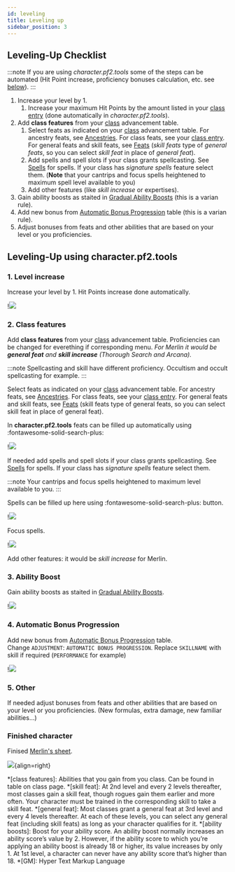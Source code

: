 ```yaml
---
id: leveling
title: Leveling up
sidebar_position: 3
---
```


## Leveling-Up Checklist

:::note
If you are using *character.pf2.tools* some of the steps can be automated (Hit Point increase, proficiency bonuses calculation, etc. see [below](#leveling-up-using-characterpf2tools)).
:::

1. Increase your level by 1.
    1. Increase your maximum Hit Points by the amount listed in your [class entry](https://2e.aonprd.com/Classes.aspx) (done automatically in *character.pf2.tools*).
1. Add **class features** from your [class](https://2e.aonprd.com/Classes.aspx) advancement table.
    1. Select feats as indicated on your [class](https://2e.aonprd.com/Classes.aspx) advancement table. For ancestry feats, see [Ancestries](https://2e.aonprd.com/Ancestries.aspx). For class feats, see your [class entry](https://2e.aonprd.com/Classes.aspx). For general feats and skill feats, see [Feats](https://2e.aonprd.com/Feats.aspx) (*skill feats* type of *general feats*, so you can select *skill feat* in place of *general feat*).
    1. Add spells and spell slots if your class grants spellcasting. See [Spells](https://2e.aonprd.com/Spells.aspx) for spells. If your class has *signature spells* feature select them. (**Note** that your cantrips and focus spells heightened to maximum spell level available to you)
    1. Add other features (like *skill increase* or expertises).
1. Gain ability boosts as staited in [Gradual Ability Boosts](https://2e.aonprd.com/Rules.aspx?ID=1300) (this is a varian rule).
1. Add new bonus from [Automatic Bonus Progression](https://2e.aonprd.com/Rules.aspx?ID=1357) table (this is a varian rule).
1. Adjust bonuses from feats and other abilities that are based on your level or you proficiencies.

## Leveling-Up using **character.pf2.tools**

### 1. Level increase

Increase your level by 1. Hit Points increase done automatically.

!![](screen/up-1.gif)

### 2. Class features

Add **class features** from your [class](https://2e.aonprd.com/Classes.aspx) advancement table. Proficiencies can be changed for everething if corresponding menu. *For Merlin it would be <b>general feat</b> and <b>skill increase</b> (Thorough Search and Arcana).*

:::note
Spellcasting and skill have different proficiency. Occultism and occult spellcasting for example.
:::

Select feats as indicated on your [class](https://2e.aonprd.com/Classes.aspx) advancement table. For ancestry feats, see [Ancestries](https://2e.aonprd.com/Ancestries.aspx). For class feats, see your [class entry](https://2e.aonprd.com/Classes.aspx). For general feats and skill feats, see [Feats](https://2e.aonprd.com/Feats.aspx) (skill feats type of general feats, so you can select skill feat in place of general feat).

In **character.pf2.tools** feats can be filled up automatically using :fontawesome-solid-search-plus:

!![](screen/up-3.gif)

If needed add spells and spell slots if your class grants spellcasting. See [Spells](https://2e.aonprd.com/Spells.aspx) for spells. If your class has *signature spells* feature select them.

:::note
Your cantrips and focus spells heightened to maximum level available to you.
:::

Spells can be filled up here using :fontawesome-solid-search-plus: button.

!![](screen/up-4.gif)

Focus spells.

!![](screen/spell-4.png)

Add other features: it would be *skill increase* for Merlin.

### 3. Ability Boost

Gain ability boosts as staited in [Gradual Ability Boosts](https://2e.aonprd.com/Rules.aspx?ID=1300).  

!![](screen/up-5.gif)  

### 4. Automatic Bonus Progression

Add new bonus from [Automatic Bonus Progression](https://2e.aonprd.com/Rules.aspx?ID=1357) table.  
Change `ADJUSTMENT`: `AUTOMATIC BONUS PROGRESSION`. Replace `SKILLNAME` with skill if required (`PERFORMANCE` for example)

!![](screen/up-6.gif)  

### 5. Other

If needed adjust bonuses from feats and other abilities that are based on your level or you proficiencies. (New formulas, extra damage, new familiar abilities...)

### Finished character

Finised [Merlin's sheet](https://character.pf2.tools/?Lfw0dtTD).

![](screen/merlin-lvl-3.png){align=right}

*[class features]: Abilities that you gain from you class. Can be found in table on class page.
*[skill feat]: At 2nd level and every 2 levels thereafter, most classes gain a skill feat, though rogues gain them earlier and more often. Your character must be trained in the corresponding skill to take a skill feat.
*[general feat]: Most classes grant a general feat at 3rd level and every 4 levels thereafter. At each of these levels, you can select any general feat (including skill feats) as long as your character qualifies for it. 
*[ability boosts]: Boost for your ability score. An ability boost normally increases an ability score’s value by 2. However, if the ability score to which you’re applying an ability boost is already 18 or higher, its value increases by only 1. At 1st level, a character can never have any ability score that’s higher than 18.
*[GM]: Hyper Text Markup Language